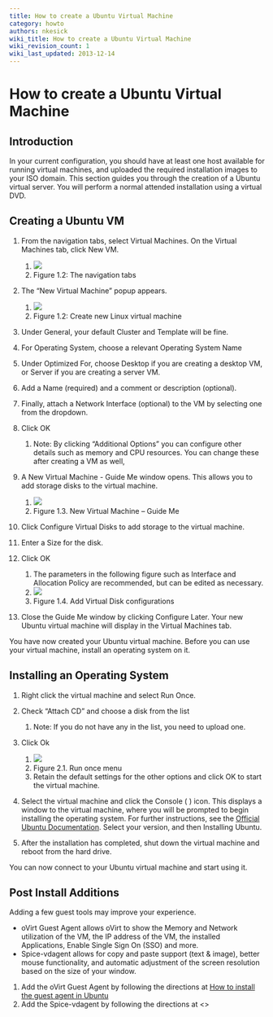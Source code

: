 ```yaml
---
title: How to create a Ubuntu Virtual Machine
category: howto
authors: nkesick
wiki_title: How to create a Ubuntu Virtual Machine
wiki_revision_count: 1
wiki_last_updated: 2013-12-14
---
```


<!-- TODO: Content review -->

# How to create a Ubuntu Virtual Machine

## Introduction

In your current configuration, you should have at least one host available for running virtual machines, and uploaded the required installation images to your ISO domain. This section guides you through the creation of a Ubuntu virtual server. You will perform a normal attended installation using a virtual DVD.

## Creating a Ubuntu VM

1.  From the navigation tabs, select Virtual Machines. On the Virtual Machines tab, click New VM.
    1.  ![](/images/wiki/Navigation_Tabs.png)
    2.  Figure 1.2: The navigation tabs

2.  The “New Virtual Machine” popup appears.
    1.  ![](/images/wiki/New_VM_Ubuntu.png)
    2.  Figure 1.2: Create new Linux virtual machine

3.  Under General, your default Cluster and Template will be fine.
4.  For Operating System, choose a relevant Operating System Name
5.  Under Optimized For, choose Desktop if you are creating a desktop VM, or Server if you are creating a server VM.
6.  Add a Name (required) and a comment or description (optional).
7.  Finally, attach a Network Interface (optional) to the VM by selecting one from the dropdown.
8.  Click OK
    1.  Note: By clicking “Additional Options” you can configure other details such as memory and CPU resources. You can change these after creating a VM as well,

9.  A New Virtual Machine - Guide Me window opens. This allows you to add storage disks to the virtual machine.
    1.  ![](/images/wiki/Guide_Me.png)
    2.  Figure 1.3. New Virtual Machine – Guide Me

10. Click Configure Virtual Disks to add storage to the virtual machine.
11. Enter a Size for the disk.
12. Click OK
    1.  The parameters in the following figure such as Interface and Allocation Policy are recommended, but can be edited as necessary.
    2.  ![](/images/wiki/Add_Virtual_Disk_Ubuntu.png)
    3.  Figure 1.4. Add Virtual Disk configurations

13. Close the Guide Me window by clicking Configure Later. Your new Ubuntu virtual machine will display in the Virtual Machines tab.

You have now created your Ubuntu virtual machine. Before you can use your virtual machine, install an operating system on it.

## Installing an Operating System

1.  Right click the virtual machine and select Run Once.
2.  Check “Attach CD” and choose a disk from the list
    1.  Note: If you do not have any in the list, you need to upload one.

3.  Click Ok
    1.  ![](/images/wiki/Run_Once_Ubuntu.png)
    2.  Figure 2.1. Run once menu
    3.  Retain the default settings for the other options and click OK to start the virtual machine.

4.  Select the virtual machine and click the Console ( ) icon. This displays a window to the virtual machine, where you will be prompted to begin installing the operating system. For further instructions, see the [Official Ubuntu Documentation](https://help.ubuntu.com/). Select your version, and then Installing Ubuntu.
5.  After the installation has completed, shut down the virtual machine and reboot from the hard drive.

You can now connect to your Ubuntu virtual machine and start using it.

## Post Install Additions

Adding a few guest tools may improve your experience.

*   oVirt Guest Agent allows oVirt to show the Memory and Network utilization of the VM, the IP address of the VM, the installed Applications, Enable Single Sign On (SSO) and more.
*   Spice-vdagent allows for copy and paste support (text & image), better mouse functionality, and automatic adjustment of the screen resolution based on the size of your window.

1.  Add the oVirt Guest Agent by following the directions at [How to install the guest agent in Ubuntu](/documentation/how-to/guest-agent/install-the-guest-agent-in-ubuntu/)
2.  Add the Spice-vdagent by following the directions at <<UNWRITTEN>>
